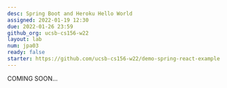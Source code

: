 ```yaml
---
desc: Spring Boot and Heroku Hello World
assigned: 2022-01-19 12:30
due: 2022-01-26 23:59
github_org: ucsb-cs156-w22
layout: lab
num: jpa03
ready: false
starter: https://github.com/ucsb-cs156-w22/demo-spring-react-example
---
```


COMING SOON...
